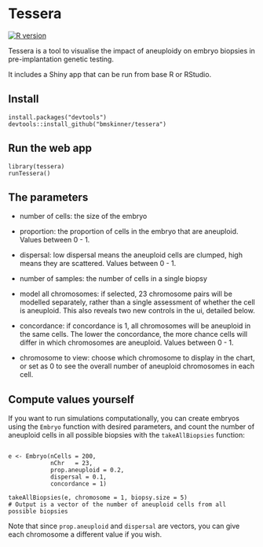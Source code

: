 # Tessera

[![R version](https://img.shields.io/github/r-package/v/bmskinner/tessera)]()

Tessera is a tool to visualise the impact of aneuploidy on embryo biopsies in pre-implantation genetic testing.

It includes a Shiny app that can be run from base R or RStudio.

## Install
```
install.packages("devtools")
devtools::install_github("bmskinner/tessera")
```

## Run the web app

```
library(tessera)
runTessera()
```

## The parameters

- number of cells: the size of the embryo
- proportion: the proportion of cells in the embryo that are aneuploid. Values between 0 - 1.
- dispersal: low dispersal means the aneuploid cells are clumped, high means they are scattered. Values between 0 - 1.
- number of samples: the number of cells in a single biopsy

- model all chromosomes: if selected, 23 chromosome pairs will be modelled separately, rather than a single
assessment of whether the cell is aneuploid. This also reveals two new controls in the ui, detailed below.
- concordance: if concordance is 1, all chromosomes will be aneuploid in the same cells. The lower the concordance,
the more chance cells will differ in which chromosomes are aneuploid. Values between 0 - 1.
- chromosome to view: choose which chromosome to display in the chart, or set as 0 to see the overall number
of aneuploid chromosomes in each cell.

## Compute values yourself

If you want to run simulations computationally, you can create embryos using the `Embryo` function with desired parameters, and count the number of aneuploid cells in all possible biopsies with the `takeAllBiopsies` function:

```

e <- Embryo(nCells = 200, 
            nChr   = 23,
            prop.aneuploid = 0.2,
            dispersal = 0.1,
            concordance = 1)
            
takeAllBiopsies(e, chromosome = 1, biopsy.size = 5)
# Output is a vector of the number of aneuploid cells from all possible biopsies
```

Note that since `prop.aneuploid` and `dispersal` are vectors, you can give each chromosome a different value if you wish.
